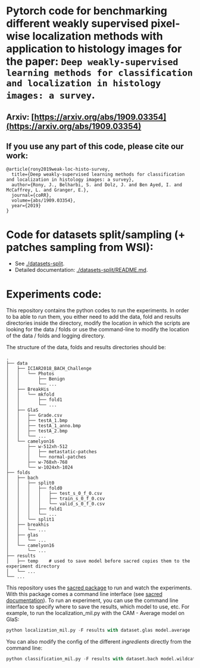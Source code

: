 # Pytorch code for benchmarking different weakly supervised pixel-wise localization methods with application to histology images for the paper: `Deep weakly-supervised learning methods for classification and localization in histology images: a survey`.

## Arxiv: [https://arxiv.org/abs/1909.03354](https://arxiv.org/abs/1909.03354)
## If you use any part of this code, please cite our work:
```
@article{rony2019weak-loc-histo-survey,
  title={Deep weakly-supervised learning methods for classification and localization in histology images: a survey},
  author={Rony, J., Belharbi, S. and Dolz, J. and Ben Ayed, I. and McCaffrey, L. and Granger, E.},
  journal={coRR},
  volume={abs/1909.03354},
  year={2019}
}
```

# Code for datasets split/sampling (+ patches sampling from WSI):
* See [./datasets-split](./datasets-split).
* Detailed documentation: [./datasets-split/README.md](./datasets-split/README.md).

# Experiments code:

This repository contains the python codes to run the experiments. In order to ba able to run them, you either need to add the data, fold and results directories inside the directory, modify the location in which the scripts are looking for the data / folds or use the command-line to modify the location of the data / folds and logging directory.

The structure of the data, folds and results directories should be:
```
.
├── data
│   ├── ICIAR2018_BACH_Challenge
│   │   └── Photos
│   │       ├── Benign
│   │       └── ...
│   ├── BreakHis
│   │   └── mkfold
│   │       ├── fold1
│   │       └── ...
│   ├── GlaS
│   │   ├── Grade.csv
│   │   ├── testA_1.bmp
│   │   ├── testA_1_anno.bmp
│   │   ├── testA_2.bmp
│   │   └── ...
│   └── camelyon16
│       ├── w-512xh-512
│       │   ├── metastatic-patches
│       │   └── normal-patches
│       ├── w-768xh-768
│       └── w-1024xh-1024
├── folds
│   ├── bach
│   │   ├── split0
│   │   │   ├── fold0
│   │   │   │   ├── test_s_0_f_0.csv
│   │   │   │   ├── train_s_0_f_0.csv
│   │   │   │   └── valid_s_0_f_0.csv
│   │   │   ├── fold1
│   │   │   └── ...
│   │   └── split1
│   ├── breakhis
│   │   └── ...
│   ├── glas
│   │   └── ...
│   └── camelyon16
│       └── ...
├── results
│   ├── temp    # used to save model before sacred copies them to the experiment directory
│   └── ...
└── ...
```

This repository uses the [sacred package](https://github.com/IDSIA/sacred) to run and watch the experiments. With this package comes a command line interface (see [sacred documentation](https://sacred.readthedocs.io/en/latest/)).
To run an experiment, you can use the command line interface to specify where to save the results, which model to use, etc. For example, to run the localization_mil.py with the CAM - Average model on GlaS:

```python
python localization_mil.py -F results with dataset.glas model.average
```
You can also modify the config of the different _ingredients_ directly from the command line:
```python
python classification_mil.py -F results with dataset.bach model.wildcat model.kmax=1
```
